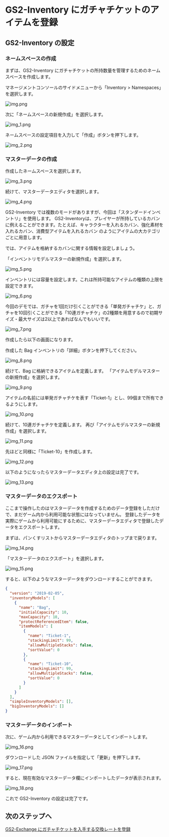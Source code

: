 # GS2-Inventory にガチャチケットのアイテムを登録

## GS2-Inventory の設定

### ネームスペースの作成

まずは、GS2-Inventory にガチャチケットの所持数量を管理するためのネームスペースを作成します。

マネージメントコンソールのサイドメニューから「Inventory > Namespaces」を選択します。

![img.png](img/img.png)

次に「ネームスペースの新規作成」を選択します。

![img_1.png](img/img_1.png)

ネームスペースの設定項目を入力して「作成」ボタンを押下します。

![img_2.png](img/img_2.png)

### マスターデータの作成

作成したネームスペースを選択します。

![img_3.png](img/img_3.png)

続けて、マスターデータエディタを選択します。

![img_4.png](img/img_4.png)

GS2-Inventory では複数のモードがありますが、今回は「スタンダードインベントリ」を使用します。
GS2-Inventoryは、プレイヤーが所持しているカバンに例えることができます。たとえば、キャラクターを入れるカバン、強化素材を入れるカバン、消費型アイテムを入れるカバン のようにアイテムの大カテゴリごとに用意します。

では、アイテムを格納するカバンに関する情報を設定しましょう。

「インベントリモデルマスターの新規作成」を選択します。

![img_5.png](img/img_5.png)

インベントリには容量を設定します。これは所持可能なアイテムの種類の上限を設定できます。

![img_6.png](img/img_6.png)

今回のデモでは、ガチャを1回だけ引くことができる「単発ガチャチケ」と、ガチャを10回引くことができる「10連ガチャチケ」の2種類を用意するので初期サイズ・最大サイズは2以上であればなんでもいいです。

![img_7.png](img/img_7.png)

作成したら以下の画面になります。

作成した Bag インベントリの「詳細」ボタンを押下してください。

![img_8.png](img/img_8.png)

続けて、Bag に格納できるアイテムを定義します。
「アイテムモデルマスターの新規作成」を選択します。

![img_9.png](img/img_9.png)

アイテムの名前には単発ガチャチケを表す「Ticket-1」とし、99個まで所有できるようにします。

![img_10.png](img/img_10.png)

続けて、10連ガチャチケを定義します。
再び「アイテムモデルマスターの新規作成」を選択します。

![img_11.png](img/img_11.png)

先ほどと同様に「Ticket-10」を作成します。

![img_12.png](img/img_12.png)

以下のようになったらマスターデータエディタ上の設定は完了です。

![img_13.png](img/img_13.png)

### マスターデータのエクスポート

ここまで操作したのはマスターデータを作成するためのデータ登録をしただけで、まだゲーム内から利用可能な状態にはなっていません。
登録したデータを実際にゲームから利用可能にするために、マスターデータエディタで登録したデータをエクスポートします。

まずは、パンくすリストからマスターデータエディタのトップまで戻ります。

![img_14.png](img/img_14.png)

「マスターデータのエクスポート」を選択します。

![img_15.png](img/img_15.png)

すると、以下のようなマスターデータをダウンロードすることができます。

```json
{
  "version": "2019-02-05",
  "inventoryModels": [
    {
      "name": "Bag",
      "initialCapacity": 10,
      "maxCapacity": 10,
      "protectReferencedItem": false,
      "itemModels": [
        {
          "name": "Ticket-1",
          "stackingLimit": 99,
          "allowMultipleStacks": false,
          "sortValue": 0
        },
        {
          "name": "Ticket-10",
          "stackingLimit": 99,
          "allowMultipleStacks": false,
          "sortValue": 0
        }
      ]
    }
  ],
  "simpleInventoryModels": [],
  "bigInventoryModels": []
}
```

### マスターデータのインポート

次に、ゲーム内から利用できるマスターデータとしてインポートします。

![img_16.png](img/img_16.png)

ダウンロードした JSON ファイルを指定して「更新」を押下します。

![img_17.png](img/img_17.png)

すると、現在有効なマスターデータ欄にインポートしたデータが表示されます。

![img_18.png](img/img_18.png)

これで GS2-Inventory の設定は完了です。

## 次のステップへ

[GS2-Exchange にガチャチケットを入手する交換レートを登録](../step0004)